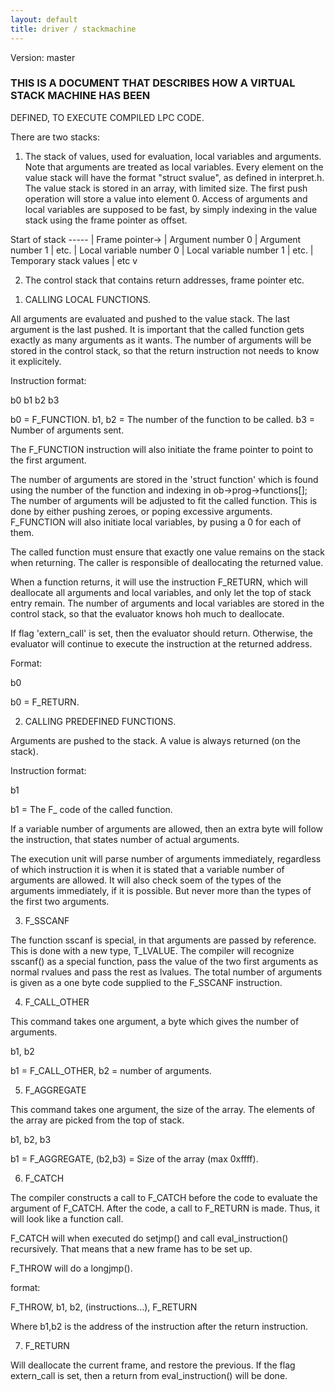 ```yaml
---
layout: default
title: driver / stackmachine
---
```


Version: master

### THIS IS A DOCUMENT THAT DESCRIBES HOW A VIRTUAL STACK MACHINE HAS BEEN

DEFINED, TO EXECUTE COMPILED LPC CODE.

There are two stacks:

1.  The stack of values, used for evaluation, local variables and arguments.
    Note that arguments are treated as local variables. Every element on the
    value stack will have the format "struct svalue", as defined in interpret.h.
    The value stack is stored in an array, with limited size. The first push
    operation will store a value into element 0. Access of arguments and local
    variables are supposed to be fast, by simply indexing in the value stack
    using the frame pointer as offset.

Start of stack -----
|
Frame pointer-> | Argument number 0
| Argument number 1
| etc.
| Local variable number 0
| Local variable number 1
| etc.
| Temporary stack values
| etc
v

2.  The control stack that contains return addresses, frame pointer etc.

1) CALLING LOCAL FUNCTIONS.

All arguments are evaluated and pushed to the value stack. The last argument
is the last pushed. It is important that the called function gets exactly as
many arguments as it wants. The number of arguments will be stored in the
control stack, so that the return instruction not needs to know it
explicitely.

Instruction format:

b0 b1 b2 b3

b0 = F_FUNCTION.
b1, b2 = The number of the function to be called.
b3 = Number of arguments sent.

The F_FUNCTION instruction will also initiate the frame pointer to point
to the first argument.

The number of arguments are stored in the 'struct function' which is found
using the number of the function and indexing in ob->prog->functions[];
The number of arguments will be adjusted to fit the called function.
This is done by either pushing zeroes, or poping excessive
arguments. F_FUNCTION will also initiate local variables, by pusing a 0
for each of them.

The called function must ensure that exactly one value remains on the
stack when returning. The caller is responsible of deallocating the
returned value.

When a function returns, it will use the instruction F_RETURN, which will
deallocate all arguments and local variables, and only let the top of stack
entry remain. The number of arguments and local variables are stored in the
control stack, so that the evaluator knows hoh much to deallocate.

If flag 'extern_call' is set, then the evaluator should return. Otherwise,
the evaluator will continue to execute the instruction at the returned
address.

Format:

b0

b0 = F_RETURN.

2. CALLING PREDEFINED FUNCTIONS.

Arguments are pushed to the stack. A value is always returned (on the stack).

Instruction format:

b1

b1 = The F\_ code of the called function.

If a variable number of arguments are allowed, then an extra byte will
follow the instruction, that states number of actual arguments.

The execution unit will parse number of arguments immediately, regardless
of which instruction it is when it is stated that a variable number of
arguments are allowed. It will also check soem of the types of the
arguments immediately, if it is possible. But never more than the types of
the first two arguments.

3. F_SSCANF

The function sscanf is special, in that arguments are passed by reference.
This is done with a new type, T_LVALUE. The compiler will recognize
sscanf() as a special function, pass the value of the two first arguments
as normal rvalues and pass the rest as lvalues. The total number of arguments
is given as a one byte code supplied to the F_SSCANF instruction.

4. F_CALL_OTHER

This command takes one argument, a byte which gives the number of arguments.

b1, b2

b1 = F_CALL_OTHER, b2 = number of arguments.

5. F_AGGREGATE

This command takes one argument, the size of the array. The elements of
the array are picked from the top of stack.

b1, b2, b3

b1 = F_AGGREGATE, (b2,b3) = Size of the array (max 0xffff).

6. F_CATCH

The compiler constructs a call to F_CATCH before the code to evaluate the
argument of F_CATCH. After the code, a call to F_RETURN is made. Thus,
it will look like a function call.

F_CATCH will when executed do setjmp() and call eval_instruction()
recursively. That means that a new frame has to be set up.

F_THROW will do a longjmp().

format:

F_THROW, b1, b2, (instructions...), F_RETURN

Where b1,b2 is the address of the instruction after the return instruction.

7. F_RETURN

Will deallocate the current frame, and restore the previous. If the flag
extern_call is set, then a return from eval_instruction() will be done.
